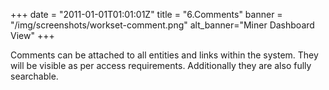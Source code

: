 +++
date = "2011-01-01T01:01:01Z"
title = "6.Comments"
banner = "/img/screenshots/workset-comment.png"
alt_banner="Miner Dashboard View"
+++

Comments can be attached to all entities and links within the system. They will be visible as per access requirements. Additionally they are also fully searchable.